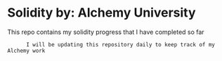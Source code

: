 # Solidity by: Alchemy University     
This repo contains my solidity progress that I have completed so far     


          I will be updating this repository daily to keep track of my Alchemy work 
